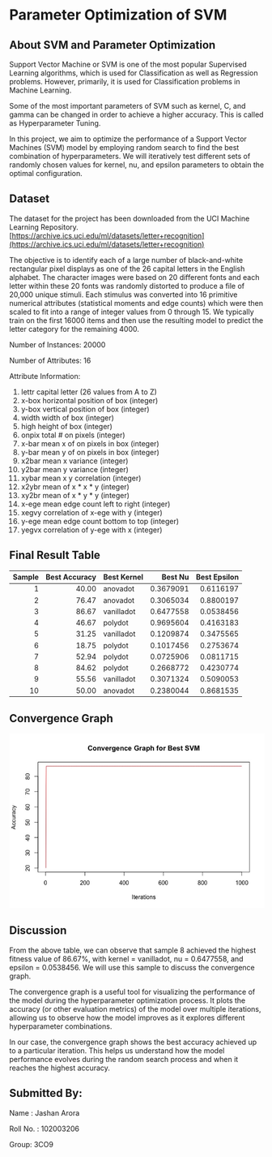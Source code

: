 # Parameter Optimization of SVM

## About SVM and Parameter Optimization

Support Vector Machine or SVM is one of the most popular Supervised Learning algorithms, which is used for Classification as well as Regression problems. However, primarily, it is used for Classification problems in Machine Learning.

Some of the most important parameters of SVM such as kernel, C, and gamma can be changed in order to achieve a higher accuracy. This is called as Hyperparameter Tuning. 

In this project, we aim to optimize the performance of a Support Vector Machines (SVM) model by employing random search to find the best combination of hyperparameters. We will iteratively test different sets of randomly chosen values for kernel, nu, and epsilon parameters to obtain the optimal configuration.

## Dataset

The dataset for the project has been downloaded from the UCI Machine Learning Repository.
[https://archive.ics.uci.edu/ml/datasets/letter+recognition](https://archive.ics.uci.edu/ml/datasets/letter+recognition)

The objective is to identify each of a large number of black-and-white rectangular pixel displays as one of the 26 capital letters in the English alphabet. The character images were based on 20 different fonts and each letter within these 20 fonts was randomly distorted to produce a file of 20,000 unique stimuli. Each stimulus was converted into 16 primitive numerical attributes (statistical moments and edge counts) which were then scaled to fit into a range of integer values from 0 through 15. We typically train on the first 16000 items and then use the resulting model to predict the letter category for the remaining 4000.

Number of Instances: 20000

Number of Attributes: 16

Attribute Information:
1. lettr capital letter (26 values from A to Z)
2. x-box horizontal position of box (integer)
3. y-box vertical position of box (integer)
4. width width of box (integer)
5. high height of box (integer)
6. onpix total # on pixels (integer)
7. x-bar mean x of on pixels in box (integer)
8. y-bar mean y of on pixels in box (integer)
9. x2bar mean x variance (integer)
10. y2bar mean y variance (integer)
11. xybar mean x y correlation (integer)
12. x2ybr mean of x * x * y (integer)
13. xy2br mean of x * y * y (integer)
14. x-ege mean edge count left to right (integer)
15. xegvy correlation of x-ege with y (integer)
16. y-ege mean edge count bottom to top (integer)
17. yegvx correlation of y-ege with x (integer)

## Final Result Table

| Sample | Best Accuracy | Best Kernel |   Best Nu | Best Epsilon |
| -----: | ------------: | :---------- | --------: | -----------: |
|      1 |         40.00 | anovadot    | 0.3679091 |    0.6116197 |
|      2 |         76.47 | anovadot    | 0.3065034 |    0.8800197 |
|      3 |         86.67 | vanilladot  | 0.6477558 |    0.0538456 |
|      4 |         46.67 | polydot     | 0.9695604 |    0.4163183 |
|      5 |         31.25 | vanilladot  | 0.1209874 |    0.3475565 |
|      6 |         18.75 | polydot     | 0.1017456 |    0.2753674 |
|      7 |         52.94 | polydot     | 0.0725906 |    0.0811715 |
|      8 |         84.62 | polydot     | 0.2668772 |    0.4230774 |
|      9 |         55.56 | vanilladot  | 0.3071324 |    0.5090053 |
|     10 |         50.00 | anovadot    | 0.2380044 |    0.8681535 |

## Convergence Graph
![graph](ConvergenceGraph.jpeg)

## Discussion
From the above table, we can observe that sample 8 achieved the highest fitness value of 86.67%, with kernel = vanilladot, nu = 0.6477558, and epsilon = 0.0538456. We will use this sample to discuss the convergence graph.

The convergence graph is a useful tool for visualizing the performance of the model during the hyperparameter optimization process. It plots the accuracy (or other evaluation metrics) of the model over multiple iterations, allowing us to observe how the model improves as it explores different hyperparameter combinations.

In our case, the convergence graph shows the best accuracy achieved up to a particular iteration. This helps us understand how the model performance evolves during the random search process and when it reaches the highest accuracy.

## Submitted By:
Name : Jashan Arora
  
Roll No. : 102003206

Group: 3CO9
